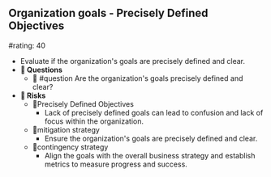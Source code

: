 ## Organization goals - Precisely Defined Objectives
#rating: 40
- Evaluate if the organization's goals are precisely defined and clear.
- **💭 Questions**
  - 💭 #question Are the organization's goals precisely defined and clear?
- **🚨 Risks**
  - 🚨Precisely Defined Objectives
    - Lack of precisely defined goals can lead to confusion and lack of focus within the organization.
  - 🚨mitigation strategy
    - Ensure the organization's goals are precisely defined and clear.
  - 🚨contingency strategy
    - Align the goals with the overall business strategy and establish metrics to measure progress and success.


